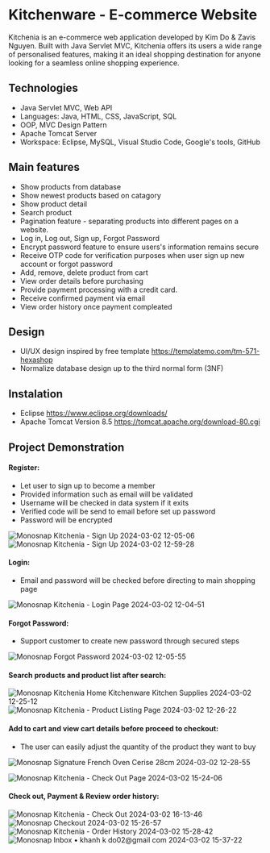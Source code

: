 
# Kitchenware - E-commerce Website

Kitchenia is an e-commerce web application developed by Kim Do & Zavis Nguyen. Built with Java Servlet MVC, Kitchenia offers its users a wide range of personalised features, making it an ideal shopping destination for anyone looking for a seamless online shopping experience.


## Technologies

- Java Servlet MVC, Web API
- Languages: Java, HTML, CSS, JavaScript, SQL
- OOP, MVC Design Pattern
- Apache Tomcat Server
- Workspace: Eclipse, MySQL, Visual Studio Code, Google's tools, GitHub

## Main features
- Show products from database
- Show newest products based on catagory
- Show product detail  
- Search product
- Pagination feature - separating products into different pages on a website.
- Log in, Log out, Sign up, Forgot Password
- Encrypt password feature to ensure users's information remains secure
- Receive OTP code for verification purposes when user sign up new account or forgot password
- Add, remove, delete product from cart
- View order details before purchasing
- Provide payment processing with a credit card.
- Receive confirmed payment via email
- View order history once payment compleated

## Design
- UI/UX design inspired by free template https://templatemo.com/tm-571-hexashop
- Normalize database design up to the third normal form (3NF)

## Instalation
- Eclipse https://www.eclipse.org/downloads/
- Apache Tomcat Version 8.5 https://tomcat.apache.org/download-80.cgi


## Project Demonstration

#### Register:
- Let user to sign up to become a member
- Provided information such as email will be validated  
- Username will be checked in data system if it exits
- Verified code will be send to email before set up password
- Password will be encrypted


![Monosnap Kitchenia - Sign Up 2024-03-02 12-05-06](https://github.com/KimKhanhDo/NEW_KITCHENIA/assets/147982667/9c01d03c-f19f-45c9-8e62-c0dfd10abaf8)
![Monosnap Kitchenia - Sign Up 2024-03-02 12-59-28](https://github.com/KimKhanhDo/NEW_KITCHENIA/assets/147982667/0a7ac7ac-9e25-497b-9778-8779a8541495)


#### Login:
- Email and password will be checked before directing to main shopping page

![Monosnap Kitchenia - Login Page 2024-03-02 12-04-51](https://github.com/KimKhanhDo/NEW_KITCHENIA/assets/147982667/2cbeb17d-b329-48a4-9efa-693371893b2f)

#### Forgot Password:
- Support customer to create new password through secured steps

![Monosnap Forgot Password 2024-03-02 12-05-55](https://github.com/KimKhanhDo/NEW_KITCHENIA/assets/147982667/46344620-4818-49b3-a8eb-f110740c8d5c)

#### Search products and product list after search:
![Monosnap Kitchenia Home Kitchenware   Kitchen Supplies 2024-03-02 12-25-12](https://github.com/KimKhanhDo/NEW_KITCHENIA/assets/147982667/f4780571-e3b0-41ea-9517-dbe709c45bce)
![Monosnap Kitchenia - Product Listing Page 2024-03-02 12-26-22](https://github.com/KimKhanhDo/NEW_KITCHENIA/assets/147982667/aef17255-dd1e-4c0d-99d7-e3291ff99008)

#### Add to cart and view cart details before proceed to checkout:
- The user can easily adjust the quantity of the product they want to buy

![Monosnap Signature French Oven Cerise 28cm 2024-03-02 12-28-55](https://github.com/KimKhanhDo/NEW_KITCHENIA/assets/147982667/3889b24e-0b44-44c5-abf1-2a1dc798b681)

![Monosnap Kitchenia - Check Out Page 2024-03-02 15-24-06](https://github.com/KimKhanhDo/NEW_KITCHENIA/assets/147982667/e5e6ea3d-432c-4e58-bbe0-4c288bee7952)

#### Check out, Payment & Review order history:
![Monosnap Kitchenia - Check Out 2024-03-02 16-13-46](https://github.com/KimKhanhDo/NEW_KITCHENIA/assets/147982667/8c98c845-3793-4ea0-a2a5-752d7faf370f)
![Monosnap Checkout 2024-03-02 15-26-57](https://github.com/KimKhanhDo/NEW_KITCHENIA/assets/147982667/0b2b3368-5c12-4a59-9785-b458fc542176)
![Monosnap Kitchenia - Order History 2024-03-02 15-28-42](https://github.com/KimKhanhDo/NEW_KITCHENIA/assets/147982667/67a78275-dbd0-4559-9967-0989c61f8b13)
![Monosnap Inbox • khanh k do02@gmail com 2024-03-02 15-37-22](https://github.com/KimKhanhDo/NEW_KITCHENIA/assets/147982667/7b42ee06-68c3-4165-8a89-d587ab8a2c6d)
